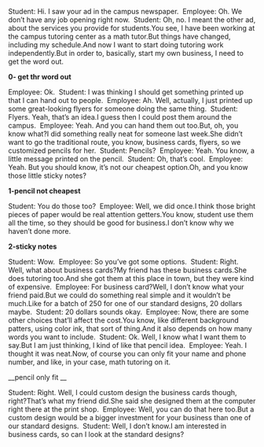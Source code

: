 Student: Hi. I saw your ad in the campus newspaper. 
Employee: Oh. We don’t have any job opening right now. 
Student: Oh, no. I meant the other ad, about the services you provide for students.You see, I have been working at the campus tutoring center as a math tutor.But things have changed, including my schedule.And now I want to start doing tutoring work independently.But in order to, basically, start my own business, I need to get the word out. 

__0- get thr word out__

Employee: Ok. 
Student: I was thinking I should get something printed up that I can hand out to people. 
Employee: Ah. Well, actually, I just printed up some great-looking flyers for someone doing the same thing. 
Student: Flyers. Yeah, that’s an idea.I guess then I could post them around the campus. 
Employee: Yeah. And you can hand them out too.But, oh, you know what?I did something really neat for someone last week.She didn’t want to go the traditional route, you know, business cards, flyers, so we customized pencils for her. 
Student: Pencils? 
Employee: Yeah. You know, a little message printed on the pencil. 
Student: Oh, that’s cool. 
Employee: Yeah. But you should know, it’s not our cheapest option.Oh, and you know those little sticky notes? 

__1-pencil not cheapest__

Student: You do those too? 
Employee: Well, we did once.I think those bright pieces of paper would be real attention getters.You know, student use them all the time, so they should be good for business.I don’t know why we haven’t done more. 

__2-sticky notes__

Student: Wow. 
Employee: So you’ve got some options. 
Student: Right. Well, what about business cards?My friend has these business cards.She does tutoring too.And she got them at this place in town, but they were kind of expensive. 
Employee: For business card?Well, I don’t know what your friend paid.But we could do something real simple and it wouldn’t be much.Like for a batch of 250 for one of our standard designs, 20 dollars maybe. 
Student: 20 dollars sounds okay. 
Employee: Now, there are some other choices that’ll affect the cost.You know, like different background patters, using color ink, that sort of thing.And it also depends on how many words you want to include. 
Student: Ok. Well, I know what I want them to say.But I am just thinking, I kind of like that pencil idea. 
Employee: Yeah. I thought it was neat.Now, of course you can only fit your name and phone number, and like, in your case, math tutoring on it. 

__pencil only fit __

Student: Right. Well, I could custom design the business cards though, right?That’s what my friend did.She said she designed them at the computer right there at the print shop. 
Employee: Well, you can do that here too.But a custom design would be a bigger investment for your business than one of our standard designs. 
Student: Well, I don’t know.I am interested in business cards, so can I look at the standard designs?